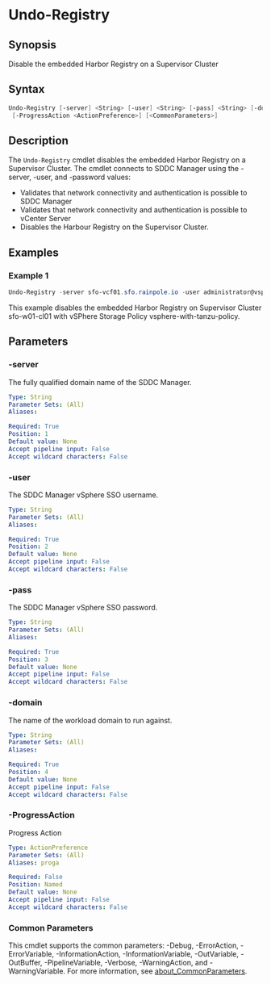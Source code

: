 # Undo-Registry

## Synopsis

Disable the embedded Harbor Registry on a Supervisor Cluster

## Syntax

```powershell
Undo-Registry [-server] <String> [-user] <String> [-pass] <String> [-domain] <String>
 [-ProgressAction <ActionPreference>] [<CommonParameters>]
```

## Description

The `Undo-Registry` cmdlet disables the embedded Harbor Registry on a Supervisor Cluster.
The cmdlet connects to
SDDC Manager using the -server, -user, and -password values:

- Validates that network connectivity and authentication is possible to SDDC Manager
- Validates that network connectivity and authentication is possible to vCenter Server
- Disables the Harbour Registry on the Supervisor Cluster.

## Examples

### Example 1

```powershell
Undo-Registry -server sfo-vcf01.sfo.rainpole.io -user administrator@vsphere.local -pass VMw@re1! -domain sfo-w01
```

This example disables the embedded Harbor Registry on Supervisor Cluster sfo-w01-cl01 with vSPhere Storage Policy vsphere-with-tanzu-policy.

## Parameters

### -server

The fully qualified domain name of the SDDC Manager.

```yaml
Type: String
Parameter Sets: (All)
Aliases:

Required: True
Position: 1
Default value: None
Accept pipeline input: False
Accept wildcard characters: False
```

### -user

The SDDC Manager vSphere SSO username.

```yaml
Type: String
Parameter Sets: (All)
Aliases:

Required: True
Position: 2
Default value: None
Accept pipeline input: False
Accept wildcard characters: False
```

### -pass

The SDDC Manager vSphere SSO password.

```yaml
Type: String
Parameter Sets: (All)
Aliases:

Required: True
Position: 3
Default value: None
Accept pipeline input: False
Accept wildcard characters: False
```

### -domain

The name of the workload domain to run against.

```yaml
Type: String
Parameter Sets: (All)
Aliases:

Required: True
Position: 4
Default value: None
Accept pipeline input: False
Accept wildcard characters: False
```

### -ProgressAction

Progress Action

```yaml
Type: ActionPreference
Parameter Sets: (All)
Aliases: proga

Required: False
Position: Named
Default value: None
Accept pipeline input: False
Accept wildcard characters: False
```

### Common Parameters

This cmdlet supports the common parameters: -Debug, -ErrorAction, -ErrorVariable, -InformationAction, -InformationVariable, -OutVariable, -OutBuffer, -PipelineVariable, -Verbose, -WarningAction, and -WarningVariable. For more information, see [about_CommonParameters](http://go.microsoft.com/fwlink/?LinkID=113216).
